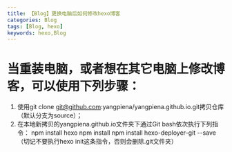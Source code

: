 ```yaml
---
title: 【Blog】更换电脑后如何修改hexo博客
categories: Blog
tags: [Blog, hexo]
keywords: hexo,Blog
---
```

# 当重装电脑，或者想在其它电脑上修改博客，可以使用下列步骤：
1. 使用git clone git@github.com:yangpiena/yangpiena.github.io.git拷贝仓库（默认分支为source）；
2. 在本地新拷贝的yangpiena.github.io文件夹下通过Git bash依次执行下列指令：
	npm install hexo
	npm install 
	npm install hexo-deployer-git --save
	（切记不要执行hexo init这条指令，否则会删除.git文件夹）
<!--more-->